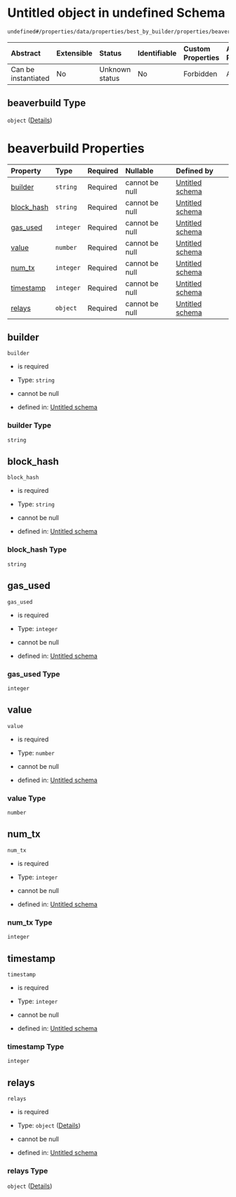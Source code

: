 # Untitled object in undefined Schema

```txt
undefined#/properties/data/properties/best_by_builder/properties/beaverbuild
```



| Abstract            | Extensible | Status         | Identifiable | Custom Properties | Additional Properties | Access Restrictions | Defined In                                                                          |
| :------------------ | :--------- | :------------- | :----------- | :---------------- | :-------------------- | :------------------ | :---------------------------------------------------------------------------------- |
| Can be instantiated | No         | Unknown status | No           | Forbidden         | Allowed               | none                | [bid\_summary.schema.json\*](../out/bid_summary.schema.json "open original schema") |

## beaverbuild Type

`object` ([Details](bid_summary-properties-data-properties-best_by_builder-properties-beaverbuild.md))

# beaverbuild Properties

| Property                   | Type      | Required | Nullable       | Defined by                                                                                                                                                                                                                     |
| :------------------------- | :-------- | :------- | :------------- | :----------------------------------------------------------------------------------------------------------------------------------------------------------------------------------------------------------------------------- |
| [builder](#builder)        | `string`  | Required | cannot be null | [Untitled schema](bid_summary-properties-data-properties-best_by_builder-properties-beaverbuild-properties-builder.md "undefined#/properties/data/properties/best_by_builder/properties/beaverbuild/properties/builder")       |
| [block\_hash](#block_hash) | `string`  | Required | cannot be null | [Untitled schema](bid_summary-properties-data-properties-best_by_builder-properties-beaverbuild-properties-block_hash.md "undefined#/properties/data/properties/best_by_builder/properties/beaverbuild/properties/block_hash") |
| [gas\_used](#gas_used)     | `integer` | Required | cannot be null | [Untitled schema](bid_summary-properties-data-properties-best_by_builder-properties-beaverbuild-properties-gas_used.md "undefined#/properties/data/properties/best_by_builder/properties/beaverbuild/properties/gas_used")     |
| [value](#value)            | `number`  | Required | cannot be null | [Untitled schema](bid_summary-properties-data-properties-best_by_builder-properties-beaverbuild-properties-value.md "undefined#/properties/data/properties/best_by_builder/properties/beaverbuild/properties/value")           |
| [num\_tx](#num_tx)         | `integer` | Required | cannot be null | [Untitled schema](bid_summary-properties-data-properties-best_by_builder-properties-beaverbuild-properties-num_tx.md "undefined#/properties/data/properties/best_by_builder/properties/beaverbuild/properties/num_tx")         |
| [timestamp](#timestamp)    | `integer` | Required | cannot be null | [Untitled schema](bid_summary-properties-data-properties-best_by_builder-properties-beaverbuild-properties-timestamp.md "undefined#/properties/data/properties/best_by_builder/properties/beaverbuild/properties/timestamp")   |
| [relays](#relays)          | `object`  | Required | cannot be null | [Untitled schema](bid_summary-properties-data-properties-best_by_builder-properties-beaverbuild-properties-relays.md "undefined#/properties/data/properties/best_by_builder/properties/beaverbuild/properties/relays")         |

## builder



`builder`

* is required

* Type: `string`

* cannot be null

* defined in: [Untitled schema](bid_summary-properties-data-properties-best_by_builder-properties-beaverbuild-properties-builder.md "undefined#/properties/data/properties/best_by_builder/properties/beaverbuild/properties/builder")

### builder Type

`string`

## block\_hash



`block_hash`

* is required

* Type: `string`

* cannot be null

* defined in: [Untitled schema](bid_summary-properties-data-properties-best_by_builder-properties-beaverbuild-properties-block_hash.md "undefined#/properties/data/properties/best_by_builder/properties/beaverbuild/properties/block_hash")

### block\_hash Type

`string`

## gas\_used



`gas_used`

* is required

* Type: `integer`

* cannot be null

* defined in: [Untitled schema](bid_summary-properties-data-properties-best_by_builder-properties-beaverbuild-properties-gas_used.md "undefined#/properties/data/properties/best_by_builder/properties/beaverbuild/properties/gas_used")

### gas\_used Type

`integer`

## value



`value`

* is required

* Type: `number`

* cannot be null

* defined in: [Untitled schema](bid_summary-properties-data-properties-best_by_builder-properties-beaverbuild-properties-value.md "undefined#/properties/data/properties/best_by_builder/properties/beaverbuild/properties/value")

### value Type

`number`

## num\_tx



`num_tx`

* is required

* Type: `integer`

* cannot be null

* defined in: [Untitled schema](bid_summary-properties-data-properties-best_by_builder-properties-beaverbuild-properties-num_tx.md "undefined#/properties/data/properties/best_by_builder/properties/beaverbuild/properties/num_tx")

### num\_tx Type

`integer`

## timestamp



`timestamp`

* is required

* Type: `integer`

* cannot be null

* defined in: [Untitled schema](bid_summary-properties-data-properties-best_by_builder-properties-beaverbuild-properties-timestamp.md "undefined#/properties/data/properties/best_by_builder/properties/beaverbuild/properties/timestamp")

### timestamp Type

`integer`

## relays



`relays`

* is required

* Type: `object` ([Details](bid_summary-properties-data-properties-best_by_builder-properties-beaverbuild-properties-relays.md))

* cannot be null

* defined in: [Untitled schema](bid_summary-properties-data-properties-best_by_builder-properties-beaverbuild-properties-relays.md "undefined#/properties/data/properties/best_by_builder/properties/beaverbuild/properties/relays")

### relays Type

`object` ([Details](bid_summary-properties-data-properties-best_by_builder-properties-beaverbuild-properties-relays.md))
